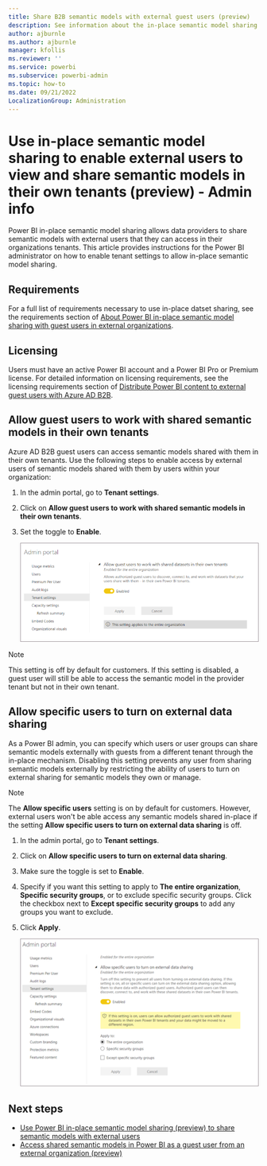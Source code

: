 ```yaml
---
title: Share B2B semantic models with external guest users (preview)
description: See information about the in-place semantic model sharing with external users that Power BI administrators need to be aware of.
author: ajburnle
ms.author: ajburnle
manager: kfollis
ms.reviewer: ''
ms.service: powerbi
ms.subservice: powerbi-admin
ms.topic: how-to
ms.date: 09/21/2022
LocalizationGroup: Administration
---
```


# Use in-place semantic model sharing to enable external users to view and share semantic models in their own tenants (preview) - Admin info

Power BI in-place semantic model sharing allows data providers to share semantic models with external users that they can access in their organizations tenants. This article provides instructions for the Power BI administrator on how to enable tenant settings to allow in-place semantic model sharing.

## Requirements

For a full list of requirements necessary to use in-place datset sharing, see the requirements section of [About Power BI in-place semantic model sharing with guest users in external organizations](./service-dataset-external-org-share-about.md#requirements).

## Licensing

Users must have an active Power BI account and a Power BI Pro or Premium license. For detailed information on licensing requirements, see the licensing requirements section of [Distribute Power BI content to external guest users with Azure AD B2B](../enterprise/service-admin-azure-ad-b2b.md#licensing).

## Allow guest users to work with shared semantic models in their own tenants 

Azure AD B2B guest users can access semantic models shared with them in their own tenants. Use the following steps to enable access by external users of semantic models shared with them by users within your organization: 

1. In the admin portal, go to **Tenant settings**.

1. Click on **Allow guest users to work with shared semantic models in their own tenants**.
 
1. Set the toggle to **Enable**.

    ![Screenshot of the Power BI Admin portal with the Allow guest users to work with shared semantic models setting shown.](media/service-dataset-external-org-share-admin/guest-user-shared-tenant-setting.png)

> [!NOTE]
> This setting is off by default for customers. If this setting is disabled, a guest user will still be able to access the semantic model in the provider tenant but not in their own tenant.

## Allow specific users to turn on external data sharing 

As a Power BI admin, you can specify which users or user groups can share semantic models externally with guests from a different tenant through the in-place mechanism. Disabling this setting prevents any user from sharing semantic models externally by restricting the ability of users to turn on external sharing for semantic models they own or manage.  

> [!NOTE]
> The **Allow specific users** setting is on by default for customers. However, external users won't be able access any semantic models shared in-place if the setting **Allow specific users to turn on external data sharing** is off.  

1. In the admin portal, go to **Tenant settings**.

1. Click on **Allow specific users to turn on external data sharing**.

1. Make sure the toggle is set to **Enable**.

1. Specify if you want this setting to apply to **The entire organization**, **Specific security groups**, or to exclude specific security groups. Click the checkbox next to **Except specific security groups** to add any groups you want to exclude.
 
1. Click **Apply**.

    ![Screenshot of the Power BI Admin portal with the Allow specific users to turn on external data sharing setting shown.](media/service-dataset-external-org-share-admin/specific-users-allowed-share.png)


## Next steps
- [Use Power BI in-place semantic model sharing (preview) to share semantic models with external users](service-dataset-external-org-share-provider.md)
- [Access shared semantic models in Power BI as a guest user from an external organization (preview)](service-dataset-external-org-share-view.md)
